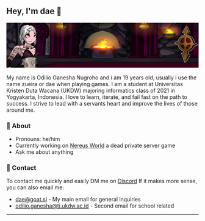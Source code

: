 ## Hey, I'm dae 👋

<a href="https://agathosune.world/" target="_blank">
  <img alt="banner" src="https://github.com/Loneth/Loneth/blob/main/assets/Github-Banner.png"/>
</a>

My name is Odilio Ganesha Nugroho and i am 19 years old, usually i use the name zueira or dae when playing games. I am a student at Universitas Kristen Duta Wacana (UKDW) majoring informatics class of 2021 in Yogyakarta, Indonesia. I love to learn, iterate, and fail fast on the path to success. I strive to lead with a servants heart and improve the lives of those around me.

### 🦄 About

- Pronouns: he/him
- Currently working on [Nereus World](https://github.com/Nereus-Agathosune) a dead private server game
- Ask me about anything

### 🌈 Contact

To contact me quickly and easily DM me on [Discord](https://discord.com/users/514722220090851328) If it makes more sense, you can also email me:

- dae@goat.si - My main email for general inquiries
- odilio.ganesha@ti.ukdw.ac.id - Second email for school related

---

<!--
**Loneth/Loneth** is a ✨ _special_ ✨ repository because its `README.md` (this file) appears on your GitHub profile.

Here are some ideas to get you started:

- 🔭 I’m currently working on ...
- 🌱 I’m currently learning ...
- 👯 I’m looking to collaborate on ...
- 🤔 I’m looking for help with ...
- 💬 Ask me about ...
- 📫 How to reach me: ...
- 😄 Pronouns: ...
- ⚡ Fun fact: ...s
-->
